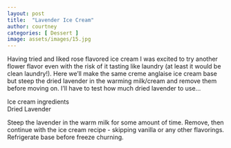 ```yaml
---
layout: post
title:  "Lavender Ice Cream"
author: courtney
categories: [ Dessert ]
image: assets/images/15.jpg
---
```

Having tried and liked rose flavored ice cream I was excited to try another flower flavor even with the risk of it tasting like laundry (at least it would be clean laundry!). Here we’ll make the same creme anglaise ice cream base but steep the dried lavender in the warming milk/cream and remove them before moving on. I’ll have to test how much dried lavender to use…

Ice cream ingredients<br>
Dried Lavender<br>

Steep the lavender in the warm milk for some amount of time. Remove, then continue with the ice cream recipe - skipping vanilla or any other flavorings. Refrigerate base before freeze churning. 
